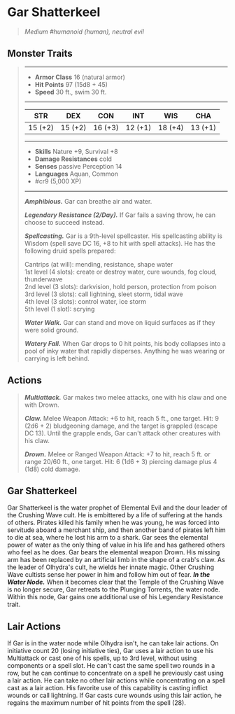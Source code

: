 # Gar Shatterkeel
>*Medium #humanoid (human), neutral evil*
## Monster Traits
>___
>- **Armor Class** 16 (natural armor)
>- **Hit Points** 97 (15d8 + 45)
>- **Speed** 30 ft., swim 30 ft.
>___
>|STR|DEX|CON|INT|WIS|CHA|
>|:---:|:---:|:---:|:---:|:---:|:---:|
>|15 (+2)|15 (+2)|16 (+3)|12 (+1)|18 (+4)|13 (+1)|
>___
>- **Skills** Nature +9, Survival +8
>- **Damage Resistances** cold
>- **Senses** passive Perception 14
>- **Languages** Aquan, Common
>- #cr9 (5,000 XP)
>___
>***Amphibious.*** Gar can breathe air and water.  
>
>***Legendary Resistance (2/Day).*** If Gar fails a saving throw, he can choose to succeed instead.  
>
>***Spellcasting.*** Gar is a 9th-level spellcaster. His spellcasting ability is Wisdom (spell save DC 16, +8 to hit with spell attacks). He has the following druid spells prepared:  
>
>Cantrips (at will): mending, resistance, shape water  
>1st level (4 slots): create or destroy water, cure wounds, fog cloud, thunderwave  
>2nd level (3 slots): darkvision, hold person, protection from poison  
>3rd level (3 slots): call lightning, sleet storm, tidal wave  
>4th level (3 slots): control water, ice storm  
>5th level (1 slot): scrying  
>
>
>***Water Walk.*** Gar can stand and move on liquid surfaces as if they were solid ground.  
>
>***Watery Fall.*** When Gar drops to 0 hit points, his body collapses into a pool of inky water that rapidly disperses. Anything he was wearing or carrying is left behind.  
>
## Actions
>***Multiattack.*** Gar makes two melee attacks, one with his claw and one with Drown.  
>
>***Claw.*** Melee Weapon Attack: +6 to hit, reach 5 ft., one target. Hit: 9 (2d6 + 2) bludgeoning damage, and the target is grappled (escape DC 13). Until the grapple ends, Gar can't attack other creatures with his claw.  
>
>***Drown.*** Melee  or Ranged Weapon Attack: +7 to hit, reach 5 ft. or range 20/60 ft., one target. Hit: 6 (1d6 + 3) piercing damage plus 4 (1d8) cold damage.
## Gar Shatterkeel
Gar Shatterkeel is the water prophet of Elemental Evil and the dour leader of the Crushing Wave cult. He is embittered by a life of suffering at the hands of others. Pirates killed his family when he was young, he was forced into servitude aboard a merchant ship, and then another band of pirates left him to die at sea, where he lost his arm to a shark. Gar sees the elemental power of water as the only thing of value in his life and has gathered others who feel as he does.
Gar bears the elemental weapon Drown. His missing arm has been replaced by an artificial limb in the shape of a crab's claw. As the leader of Olhydra's cult, he wields her innate magic. Other Crushing Wave cultists sense her power in him and follow him out of fear.
***In the Water Node.*** When it becomes clear that the Temple of the Crushing Wave is no longer secure, Gar retreats to the Plunging Torrents, the water node. Within this node, Gar gains one additional use of his Legendary Resistance trait.
## Lair Actions
If Gar is in the water node while Olhydra isn't, he can take lair actions. On initiative count 20 (losing initiative ties), Gar uses a lair action to use his Multiattack or cast one of his spells, up to 3rd level, without using components or a spell slot. He can't cast the same spell two rounds in a row, but he can continue to concentrate on a spell he previously cast using a lair action. He can take no other lair actions while concentrating on a spell cast as a lair action. His favorite use of this capability is casting inflict wounds or call lightning.
If Gar casts cure wounds using this lair action, he regains the maximum number of hit points from the spell (28).